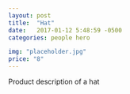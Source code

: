 ```yaml
---
layout: post
title:  "Hat"
date:   2017-01-12 5:48:59 -0500
categories: people hero

img: "placeholder.jpg"
price: "8"
---
```

Product description of a hat
